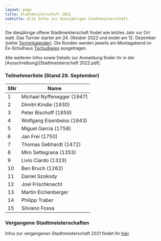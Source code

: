 ```yaml
---
layout: page
title: Stadtmeisterschaft 2022
subtitle: Alle Infos zur diesjährigen Stadtmeisterschaft.
---
```


Die diesjährige offene Stadtmeisterschaft findet wie letztes Jahr vor Ort statt. Das Turnier startet am 24. Oktober 2022 und endet am 12. Dezember (siehe [Terminkalender](/terminkalender)). Die Runden werden jeweils am Montagabend im Ex-Schulhaus [Tschudiwies](/aboutme) ausgetragen.

Alle weiteren Infos sowie Details zur Anmeldung finder ihr in der [Ausschreibung](Stadtmeisterschaft 2022.pdf).

### Teilnehmerliste (Stand 29. September)

| SNr | Name                       |
|-----|----------------------------|
| 1   | Michael Nyffenegger (1947) |
| 2   | Dimitri Kindle (1930)      |
| 3   | Peter Bischoff (1859)      |
| 4   | Wolfgang Eisenbeiss (1843) |
| 5   | Miguel Garcia (1758)       |
| 6   | Jan Frei (1750)            |
| 7   | Thomas Gebhardt (1472)     |
| 8   | Miro Settegrana (1353)     |
| 9   | Livio Ciardo (1323)        |
| 10  | Ben Bruch (1262)           |
| 11  | Daniel Szokody             |
| 12  | Joel Frischknecht          |
| 13  | Martin Eichenberger        |
| 14  | Philipp Traber             |
| 15  | Silviano Fossa             |

### Vergangene Stadtmeisterschaften

Infos zur vergangenen Stadtmeisterschaft 2021 findet ihr [hier](http://www.schachklub-sg.ch/turniere/stadtmeisterschaft/2021).
